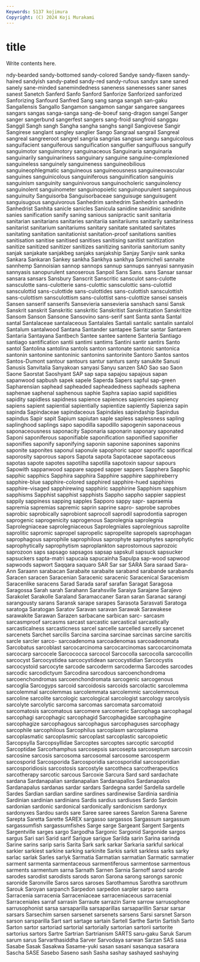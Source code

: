```yaml
---
Keywords: 5137 kojimura
Copyright: (C) 2024 Koji Murakami
---
```


# title

Write contents here.



ndy-bearded sandy-bottomed
sandy-colored Sandye sandy-flaxen sandy-haired sandyish sandy-pated sandy-red sandy-rufous sandyx sane
saned sanely sane-minded sanemindedness saneness sanenesses saner sanes sanest Sanetch
Sanferd Sanfo Sanford Sanforize Sanforized sanforized Sanforizing Sanfourd Sanfred Sang
sang sanga sangah san-gaku Sangallensis Sangallo Sangamon sangamon sangar sangaree
sangarees sangars sangas sanga-sanga sang-de-boeuf sang-dragon sangei Sanger sanger sangerbund
sangerfest sangers sang-froid sangfroid sanggau Sanggil Sangh sangh Sangha sangha
sanghs sangil Sangiovese Sangir Sangirese sanglant sangley sanglier Sango Sangraal
sangrail Sangreal sangreal sangreeroot sangrel sangria sangrias sangsue sangu sanguicolous
sanguifacient sanguiferous sanguification sanguifier sanguifluous sanguify sanguimotor sanguimotory sanguinaceous Sanguinaria
sanguinaria sanguinarily sanguinariness sanguinary sanguine sanguine-complexioned sanguineless sanguinely sanguineness sanguineobilious
sanguineophlegmatic sanguineous sanguineousness sanguineovascular sanguines sanguinicolous sanguiniferous sanguinification sanguinis sanguinism
sanguinity sanguinivorous sanguinocholeric sanguinolency sanguinolent sanguinometer sanguinopoietic sanguinopurulent sanguinous sanguinuity
Sanguisorba Sanguisorbaceae sanguisuge sanguisugent sanguisugous sanguivorous Sanhedrim sanhedrim Sanhedrin sanhedrin
Sanhedrist Sanhita sanicle sanicles Sanicula sanidine sanidinic sanidinite sanies sanification
sanify saning sanious sanipractic sanit sanitaria sanitarian sanitarians sanitaries sanitariia
sanitariiums sanitarily sanitariness sanitarist sanitarium sanitariums sanitary sanitate sanitated sanitates
sanitating sanitation sanitationist sanitation-proof sanitations sanities sanitisation sanitise sanitised sanitises
sanitising sanitist sanitization sanitize sanitized sanitizer sanitizes sanitizing sanitoria sanitorium
sanity sanjak sanjakate sanjakbeg sanjaks sanjakship Sanjay Sanjiv sank sanka
Sankara Sankaran Sankey sankha Sankhya sankhya Sanmicheli sannaite sannhemp Sannoisian
sannop sannops sannup sannups sannyasi sannyasin sannyasis sanopurulent sanoserous Sanpoil
Sans Sans. sans Sansar sansar sansara sansars Sansbury Sanscrit Sanscritic
sansculot sans-culotte sansculotte sans-culotterie sans-culottic sansculottic sans-culottid sansculottid sans-culottide sans-culottides
sans-culottish sansculottish sans-culottism sansculottism sans-culottist sans-culottize sansei sanseis Sansen sanserif
sanserifs Sansevieria sansevieria sanshach sansi Sansk Sanskrit sanskrit Sanskritic sanskritic
Sanskritist Sanskritization Sanskritize Sansom Sanson Sansone Sansovino sans-serif sant Santa
santa Santal santal Santalaceae santalaceous Santalales Santali santalic santalin santalol
Santalum santalwood Santana Santander santapee Santar santar Santarem Santaria Santayana
Santbech Santee santee santene Santeria Santiago santiago santification santii santimi
santims Santini santir santirs Santo santol Santolina santolina santols santon
santonate santonic santonica santonin santonine santoninic santonins santorinite Santoro Santos
santos Santos-Dumont santour santours santur santurs santy sanukite Sanusi Sanusis
Sanvitalia Sanyakoan sanyasi Sanyu sanzen SAO Sao sao Saon Saone
Saorstat Saoshyant SAP sap sapa sapajou sapajous sapan sapanwood sapbush
sapek sapele Saperda Sapers sapful sap-green Sapharensian saphead sapheaded sapheadedness
sapheads saphena saphenae saphenal saphenous saphie Saphra sapiao sapid sapidities
sapidity sapidless sapidness sapience sapiences sapiencies sapiency sapiens sapient sapiential
sapientially sapientize sapiently Sapienza sapin sapinda Sapindaceae sapindaceous Sapindales sapindaship
Sapindus sapindus Sapir sapit Sapium sapiutan saple sapless saplessness sapling
saplinghood saplings sapo sapodilla sapodillo sapogenin saponaceous saponaceousness saponacity Saponaria
saponarin saponary saponated Saponi saponiferous saponifiable saponification saponified saponifier saponifies
saponify saponifying saponin saponine saponines saponins saponite saponites saponul saponule
sapophoric sapor saporific saporifical saporosity saporous sapors Sapota sapota Sapotaceae
sapotaceous sapotas sapote sapotes sapotilha sapotilla sapotoxin sapour sapours Sapowith
sappanwood sappare sapped sapper sappers Sapphera Sapphic sapphic sapphics Sapphira
sapphira Sapphire sapphire sapphireberry sapphire-blue sapphire-colored sapphired sapphire-hued sapphires sapphire-visaged
sapphirewing sapphiric sapphirine Sapphism sapphism sapphisms Sapphist sapphist sapphists Sappho
sappho sappier sappiest sappily sappiness sapping sapples Sapporo sappy sapr-
sapraemia sapremia sapremias sapremic saprin saprine sapro- saprobe saprobes saprobic
saprobically saprobiont saprocoll saprodil saprodontia saprogen saprogenic saprogenicity saprogenous Saprolegnia
saprolegnia Saprolegniaceae saprolegniaceous Saprolegniales saprolegnious saprolite saprolitic sapromic sapropel sapropelic
sapropelite sapropels saprophagan saprophagous saprophile saprophilous saprophyte saprophytes saprophytic saprophytically
saprophytism saproplankton saprostomous saprozoic saprozoon saps sapsago sapsagos sapsap sapskull
sapsuck sapsucker sapsuckers sapta-matri sapucaia sapucainha Sapulpa sap-wood sapwood sapwoods
sapwort Saqqara saquaro SAR Sar sar SARA Sara saraad Sara-Ann
Saraann sarabacan Sarabaite sarabaite saraband sarabande sarabands Saracen saracen Saracenian
Saracenic saracenic Saracenical Saracenism Saracenlike saracens Sarad Sarada saraf sarafan
Saragat Saragosa Saragossa Sarah sarah Sarahann Sarahsville Saraiya Sarajane Sarajevo
Sarakolet Sarakolle Saraland Saramaccaner Saran saran Saranac sarangi sarangousty sarans
Saransk sarape sarapes Sarasota Sarasvati Saratoga saratoga Saratogan Saratov Saravan
saravan Sarawak Sarawakese sarawakite Sarawan Sarazen sarbacane sarbican sarc- sarcasm
sarcasmproof sarcasms sarcast sarcastic sarcastical sarcastically sarcasticalness sarcasticness sarcel sarcelle
sarcelled sarcelly sarcenet sarcenets Sarchet sarcilis Sarcina sarcina sarcinae sarcinas
sarcine sarcitis sarcle sarcler sarco- sarcoadenoma sarcoadenomas sarcoadenomata Sarcobatus sarcoblast
sarcocarcinoma sarcocarcinomas sarcocarcinomata sarcocarp sarcocele Sarcococca sarcocol Sarcocolla sarcocolla sarcocollin
sarcocyst Sarcocystidea sarcocystidean sarcocystidian Sarcocystis sarcocystoid sarcocyte sarcode sarcoderm sarcoderma
Sarcodes sarcodes sarcodic sarcodictyum Sarcodina sarcodous sarcoenchondroma sarcoenchondromas sarcoenchondromata sarcogenic
sarcogenous sarcoglia Sarcogyps sarcoid sarcoidosis sarcoids sarcolactic sarcolemma sarcolemmal sarcolemmas
sarcolemmata sarcolemmic sarcolemmous sarcoline sarcolite sarcologic sarcological sarcologist sarcology sarcolysis
sarcolyte sarcolytic sarcoma sarcomas sarcomata sarcomatoid sarcomatosis sarcomatous sarcomere sarcomeric
Sarcophaga sarcophagal sarcophagi sarcophagic sarcophagid Sarcophagidae sarcophagine sarcophagize sarcophagous sarcophagus
sarcophaguses sarcophagy sarcophile sarcophilous Sarcophilus sarcoplasm sarcoplasma sarcoplasmatic sarcoplasmic sarcoplast
sarcoplastic sarcopoietic Sarcopsylla Sarcopsyllidae Sarcoptes sarcoptes sarcoptic sarcoptid Sarcoptidae Sarcorhamphus
sarcosepsis sarcosepta sarcoseptum sarcosin sarcosine sarcosis sarcosoma sarcosomal sarcosome sarcosperm
sarcosporid Sarcosporida Sarcosporidia sarcosporidial sarcosporidian sarcosporidiosis sarcostosis sarcostyle sarcotheca sarcotherapeutics
sarcotherapy sarcotic sarcous Sarcoxie Sarcura Sard sard sardachate sardana Sardanapalian
sardanapalian Sardanapallos Sardanapalos Sardanapalus sardanas sardar sardars Sardegna sardel Sardella
sardelle Sardes Sardian sardian sardine sardines sardinewise Sardinia sardinia Sardinian
sardinian sardinians Sardis sardius sardiuses Sardo Sardoin sardonian sardonic sardonical
sardonically sardonicism sardonyx sardonyxes Sardou sards sare Saree saree sarees
Sarelon Sarena Sarene Sarepta Saretta Sarette SAREX sargasso sargassos Sargassum
sargassum sargassumfish sargassumfishes Sarge sarge Sargeant Sargent Sargents Sargentville sarges
sargo Sargodha Sargonic Sargonid Sargonide sargos sargus Sari sari Sarid
sarif Sarigue sarigue Sarilda sarin Sarina sarinda Sarine sarins sarip
saris Sarita Sark sark sarkar Sarkaria sarkful sarkical sarkier sarkiest
sarkine sarking sarkinite Sarkis sarkit sarkless sarks sarky sarlac sarlak
Sarles sarlyk Sarmatia Sarmatian sarmatian Sarmatic sarmatier sarment sarmenta sarmentaceous
sarmentiferous sarmentose sarmentous sarments sarmentum sarna Sarnath Sarnen Sarnia Sarnoff
sarod sarode sarodes sarodist sarodists sarods saron Sarona sarong sarongs
saronic saronide Saronville Saros saros saroses Sarothamnus Sarothra sarothrum Sarouk
Saroyan sarpanch Sarpedon sarpedon sarpler sarpo sarra Sarracenia sarracenia Sarraceniaceae
sarraceniaceous sarracenial Sarraceniales sarraf sarrasin Sarraute sarrazin Sarre sarrow sarrusophone
sarrusophonist sarsa sarsaparilla sarsaparillas sarsaparillin Sarsar sarsar sarsars Sarsechim sarsen
sarsenet sarsenets sarsens Sarsi sarsnet Sarson sarson sarsparilla Sart sart
sartage sartain Sartell Sarthe Sartin Sartish Sarto Sarton sartor sartoriad
sartorial sartorially sartorian sartorii sartorite sartorius sartors Sartre Sartrian Sartrianism
SARTS saru-gaku Saruk Sarum sarum sarus Sarvarthasiddha Sarver Sarvodaya sarwan
Sarzan SAS sasa Sasabe Sasak Sasakwa Sasame-yuki sasan sasani sasanqua
sasarara Sascha SASE Sasebo Saseno sash Sasha sashay sashayed sashaying
